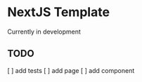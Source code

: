 # NextJS Template 

Currently in development

## TODO 

[ ] add tests
[ ] add page
[ ] add component